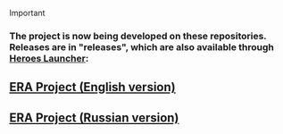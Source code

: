 > [!IMPORTANT]
> ### The project is now being developed on these repositories. Releases are in "releases", which are also available through [Heroes Launcher](https://github.com/HeroesLauncher/heroeslauncher/releases):
> ## [ERA Project (English version)](https://github.com/ERA-Projects/era-project-eng)
> ## [ERA Project (Russian version)](https://github.com/ERA-Projects/era-project-rus)

